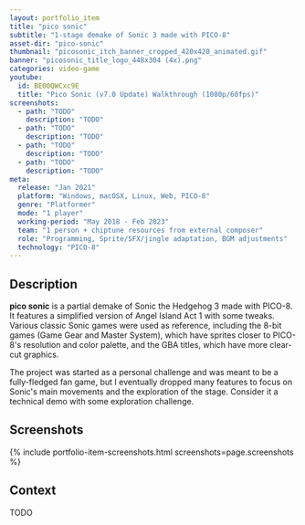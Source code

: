 ```yaml
---
layout: portfolio_item
title: "pico sonic"
subtitle: "1-stage demake of Sonic 3 made with PICO-8"
asset-dir: "pico-sonic"
thumbnail: "picosonic_itch_banner_cropped_420x420_animated.gif"
banner: "picosonic_title_logo_448x304 (4x).png"
categories: video-game
youtube:
  id: BE00QWCxc9E
  title: "Pico Sonic (v7.0 Update) Walkthrough (1080p/60fps)"
screenshots:
  - path: "TODO"
    description: "TODO"
  - path: "TODO"
    description: "TODO"
  - path: "TODO"
    description: "TODO"
  - path: "TODO"
    description: "TODO"
meta:
  release: "Jan 2021"
  platform: "Windows, macOSX, Linux, Web, PICO-8"
  genre: "Platformer"
  mode: "1 player"
  working-period: "May 2018 - Feb 2023"
  team: "1 person + chiptune resources from external composer"
  role: "Programming, Sprite/SFX/jingle adaptation, BGM adjustments"
  technology: "PICO-8"
---
```


## Description

**pico sonic** is a partial demake of Sonic the Hedgehog 3 made with PICO-8. It features a simplified version of Angel Island Act 1 with some tweaks. Various classic Sonic games were used as reference, including the 8-bit games (Game Gear and Master System), which have sprites closer to PICO-8's resolution and color palette, and the GBA titles, which have more clear-cut graphics.

The project was started as a personal challenge and was meant to be a fully-fledged fan game, but I eventually dropped many features to focus on Sonic's main movements and the exploration of the stage. Consider it a technical demo with some exploration challenge.

## Screenshots

{% include portfolio-item-screenshots.html screenshots=page.screenshots %}

## Context

TODO
